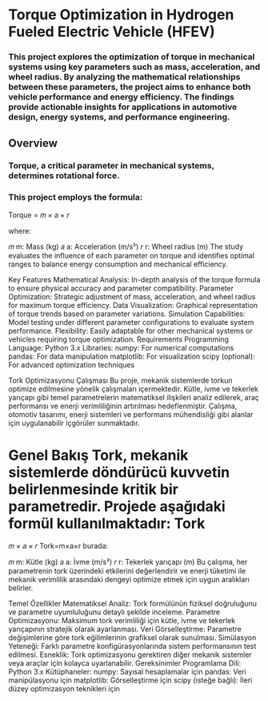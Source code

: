 # Torque Optimization in Hydrogen Fueled Electric Vehicle (HFEV)
### This project explores the optimization of torque in mechanical systems using key parameters such as mass, acceleration, and wheel radius. By analyzing the mathematical relationships between these parameters, the project aims to enhance both vehicle performance and energy efficiency. The findings provide actionable insights for applications in automotive design, energy systems, and performance engineering.

## Overview
### Torque, a critical parameter in mechanical systems, determines rotational force. 
### This project employs the formula:
Torque = 𝑚 × 𝑎 × 𝑟

where:

𝑚
m: Mass (kg)
𝑎
a: Acceleration (m/s²)
𝑟
r: Wheel radius (m)
The study evaluates the influence of each parameter on torque and identifies optimal ranges to balance energy consumption and mechanical efficiency.

Key Features
Mathematical Analysis: In-depth analysis of the torque formula to ensure physical accuracy and parameter compatibility.
Parameter Optimization: Strategic adjustment of mass, acceleration, and wheel radius for maximum torque efficiency.
Data Visualization: Graphical representation of torque trends based on parameter variations.
Simulation Capabilities: Model testing under different parameter configurations to evaluate system performance.
Flexibility: Easily adaptable for other mechanical systems or vehicles requiring torque optimization.
Requirements
Programming Language: Python 3.x
Libraries:
numpy: For numerical computations
pandas: For data manipulation
matplotlib: For visualization
scipy (optional): For advanced optimization techniques

Tork Optimizasyonu Çalışması
Bu proje, mekanik sistemlerde torkun optimize edilmesine yönelik çalışmaları içermektedir. Kütle, ivme ve tekerlek yarıçapı gibi temel parametrelerin matematiksel ilişkileri analiz edilerek, araç performansı ve enerji verimliliğinin artırılması hedeflenmiştir. Çalışma, otomotiv tasarımı, enerji sistemleri ve performans mühendisliği gibi alanlar için uygulanabilir içgörüler sunmaktadır.

Genel Bakış
Tork, mekanik sistemlerde döndürücü kuvvetin belirlenmesinde kritik bir parametredir. Projede aşağıdaki formül kullanılmaktadır:
Tork
=
𝑚
×
𝑎
×
𝑟
Tork=m×a×r
burada:

𝑚
m: Kütle (kg)
𝑎
a: İvme (m/s²)
𝑟
r: Tekerlek yarıçapı (m)
Bu çalışma, her parametrenin tork üzerindeki etkilerini değerlendirir ve enerji tüketimi ile mekanik verimlilik arasındaki dengeyi optimize etmek için uygun aralıkları belirler.

Temel Özellikler
Matematiksel Analiz: Tork formülünün fiziksel doğruluğunu ve parametre uyumluluğunu detaylı şekilde inceleme.
Parametre Optimizasyonu: Maksimum tork verimliliği için kütle, ivme ve tekerlek yarıçapının stratejik olarak ayarlanması.
Veri Görselleştirme: Parametre değişimlerine göre tork eğilimlerinin grafiksel olarak sunulması.
Simülasyon Yeteneği: Farklı parametre konfigürasyonlarında sistem performansının test edilmesi.
Esneklik: Tork optimizasyonu gerektiren diğer mekanik sistemler veya araçlar için kolayca uyarlanabilir.
Gereksinimler
Programlama Dili: Python 3.x
Kütüphaneler:
numpy: Sayısal hesaplamalar için
pandas: Veri manipülasyonu için
matplotlib: Görselleştirme için
scipy (isteğe bağlı): İleri düzey optimizasyon teknikleri için
